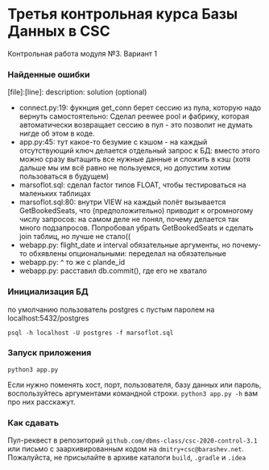 # Третья контрольная курса Базы Данных в CSC
Контрольная работа модуля №3. Вариант 1

### Найденные ошибки
[file]:[line]: description: solution (optional)

- connect.py:19: фукнция get_conn берет сессию из пула, которую надо вернуть самостоятельно:
Сделал peewee pool и фабрику, которая автоматически возвращает сессию в пул - это позволит не думать нигде об этом в коде.
- app.py:45: тут какое-то безумие с кэшом - на каждый отсутствующий ключ делается отдельный запрос к БД:
вместо этого можно сразу вытащить все нужные данные и сложить в кэш (хотя дальше мы им всё равно не пользуемся,
но допустим хотим пользоваться в будущем)
- marsoflot.sql: сделал factor типов FLOAT, чтобы тестироваться на маленьких таблицах
- marsoflot.sql:80: внутри VIEW на каждый полёт вызывается GetBookedSeats, что (предположительно) приводит к огромногому числу запросов:
на самом деле не понял, почему делается так много подзапросов. Попробовал убрать GetBookedSeats и сделать join таблиц, но лучше не стало(( 
- webapp.py: flight_date и interval обязательные аргументы, но почему-то обхявлены опциональными:
переделал на обязательные
- webapp.py: ^ то же с plande_id 
- webapp.py: расставил db.commit(), где его не хватало

### Инициализация БД
по умолчанию пользователь postgres с пустым паролем на localhost:5432/postgres

```
psql -h localhost -U postgres -f marsoflot.sql
```

### Запуск приложения
```
python3 app.py
```

Если нужно поменять хост, порт, пользователя, базу данных или пароль, воспользуйтесь аргументами командной строки. `python3 app.py -h`  вам про них расскажут.

### Как сдавать
Пул-реквест в репозиторий `github.com/dbms-class/csc-2020-control-3.1` или письмо с заархивированным кодом на `dmitry+csc@barashev.net`. Пожалуйста, не присылайте в архиве каталоги `build`, `.gradle` и `.idea` 

